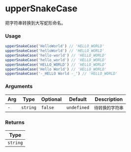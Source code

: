 # upperSnakeCase
      
把字符串转换到大写蛇形命名。

### Usage

```ts
upperSnakeCase('HelloWorld') // 'HELLO_WORLD'
upperSnakeCase('helloWorld') // 'HELLO_WORLD'
upperSnakeCase('hello-world') // 'HELLO_WORLD'
upperSnakeCase('hello_world') // 'HELLO_WORLD'
upperSnakeCase('HELLO_WORLD') // 'HELLO_WORLD'
upperSnakeCase('Hello World') // 'HELLO_WORLD'
upperSnakeCase('-_HELLO World -_') // 'HELLO_WORLD'
```

      
### Arguments
      
| Arg | Type | Optional | Default | Description |
| --- | --- | --- | --- | --- |
| `-` | `string` | `false` | `undefined` | `待转换的字符串` |
      
### Returns

| Type |
| ---  |
| `string`  |